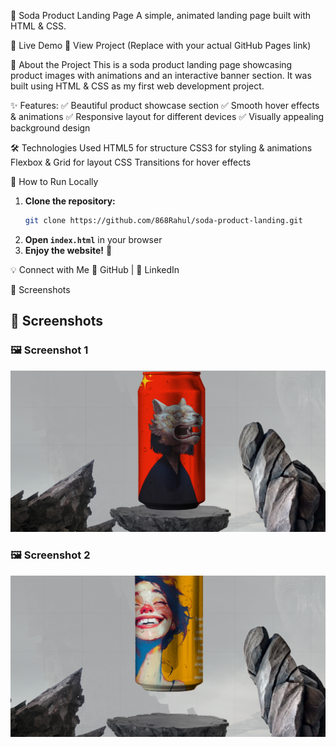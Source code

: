 🥤 Soda Product Landing Page
A simple, animated landing page built with HTML & CSS.

🚀 Live Demo
🔗 View Project (Replace with your actual GitHub Pages link)

📖 About the Project
This is a soda product landing page showcasing product images with animations and an interactive banner section. It was built using HTML & CSS as my first web development project.

✨ Features:
✅ Beautiful product showcase section
✅ Smooth hover effects & animations
✅ Responsive layout for different devices
✅ Visually appealing background design

🛠️ Technologies Used
HTML5 for structure
CSS3 for styling & animations
Flexbox & Grid for layout
CSS Transitions for hover effects

 🚀 How to Run Locally
1. **Clone the repository:**  
   ```bash
   git clone https://github.com/868Rahul/soda-product-landing.git
   ```
2. **Open `index.html`** in your browser  
3. **Enjoy the website!** 🎉  

💡 Connect with Me
🔗 GitHub | 🔗 LinkedIn

📸 Screenshots
## 📸 Screenshots

### 🖼 Screenshot 1  
![Screenshot](https://raw.githubusercontent.com/868Rahul/soda-product-landing/main/assets/screenshorts/Screenshot%202025-02-14%20190959.png)

### 🖼 Screenshot 2  
![Screenshot](https://raw.githubusercontent.com/868Rahul/soda-product-landing/main/assets/screenshorts/Screenshot%202025-02-14%20191100.png)

